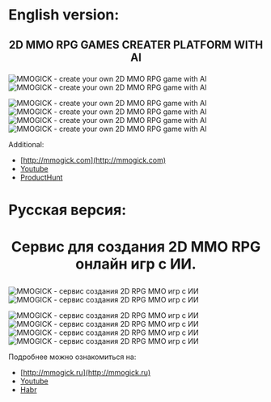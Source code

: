 # English version:

## <p align="center">2D MMO RPG GAMES CREATER PLATFORM WITH AI</p> 
![MMOGICK - create your own 2D MMO RPG game with AI](https://github.com/webrobot1/webrobot1/assets/20768848/2d102102-7edb-45ca-bcea-c01ca5e62880)
![MMOGICK - create your own 2D MMO RPG game with AI](https://github.com/webrobot1/webrobot1/assets/20768848/82d0aad2-7abc-4979-bd8f-c8c6a60ea70d)

![MMOGICK - create your own 2D MMO RPG game with AI](https://github.com/webrobot1/webrobot1/assets/20768848/5e2e8606-e99e-4031-ad72-a485f10408d1)
![MMOGICK - create your own 2D MMO RPG game with AI](https://github.com/webrobot1/webrobot1/assets/20768848/07b0aaf7-ab4d-4f62-b941-1591dd6133f9)
![MMOGICK - create your own 2D MMO RPG game with AI](https://github.com/webrobot1/webrobot1/assets/20768848/9ea65b1e-e528-4924-bd5c-33ffd64b6e46)
![MMOGICK - create your own 2D MMO RPG game with AI](https://github.com/webrobot1/webrobot1/assets/20768848/93c2712c-893a-4c84-b58e-d4fa1c6937ea)


Additional:
+ [http://mmogick.com](http://mmogick.com)
+ [Youtube](https://www.youtube.com/@mmogick)
+ [ProductHunt](https://www.producthunt.com/products/api-server-for-2d-mmo-rpg-online-games)

# Русская версия:
# <p align="center">Сервис для создания 2D MMO RPG онлайн игр с ИИ.</p> 
![MMOGICK - сервис создания 2D RPG MMO игр с ИИ](https://github.com/webrobot1/webrobot1/assets/20768848/90de6346-2700-41a9-88aa-06ba9450a4a5)
![MMOGICK - сервис создания 2D RPG MMO игр с ИИ](https://github.com/webrobot1/webrobot1/assets/20768848/e4d1c496-fbe1-47cd-8a69-b6d4873e965f)

![MMOGICK - сервис создания 2D RPG MMO игр с ИИ](https://github.com/webrobot1/webrobot1/assets/20768848/688c3a47-e9c2-4ab5-8c73-46cac087ddae)
![MMOGICK - сервис создания 2D RPG MMO игр с ИИ](https://github.com/webrobot1/webrobot1/assets/20768848/0c44684a-a598-464c-b354-78e57e1cea78)
![MMOGICK - сервис создания 2D RPG MMO игр с ИИ](https://github.com/webrobot1/webrobot1/assets/20768848/d0222b07-f7d4-4cfb-8b03-47f4a15be557)
![MMOGICK - сервис создания 2D RPG MMO игр с ИИ](https://github.com/webrobot1/webrobot1/assets/20768848/2be42cc0-c4cc-4b94-b14a-b7604de326c0)


Подробнее можно ознакомиться на:
+ [http://mmogick.ru](http://mmogick.ru)
+ [Youtube](https://www.youtube.com/@myfantasyapi)
+ [Habr](https://habr.com/ru/users/webrobot/posts/)
